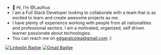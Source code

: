 - 👋 Hi, I’m @Laulhus
- I am a Full Stack Developer looking to collaborate with a team that is as excited to learn and create awesome projects as me.
- I have plenty of experience working with people from all nationalities and professional sectors. I am a motivated, organized, self driven learner passionate about technologies.
- You can reach me on edgaralcolea@gmail.com :)


[![Linkedin Badge](https://img.shields.io/badge/-edgaralcolea-blue?style=plastic&logo=Linkedin&logoColor=white&linkhttps://www.linkedin.com/in/edgaralcolea/)](https://www.linkedin.com/in/edgaralcolea/)
[![Gmail Badge](https://img.shields.io/badge/-edgaralcolea@gmail.com-c14438?style=plastic&logo=Gmail&logoColor=white&link=mailto:edgaralcolea@gmail.com)](mailto:edgaralcolea@gmail.com)
 
